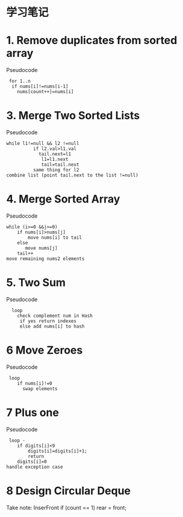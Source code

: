 # 学习笔记



# 1. Remove duplicates from sorted array
Pseudocode
 ```
  for 1..n
   if nums[i]!=nums[i-1]
     nums[count++]=nums[i]
```
# 3.  Merge Two Sorted Lists
Pseudocode
```
while l1!=null && l2 !=null
          if l2.val>l1.val
            tail.next=l1
             l1=l1.next
             tail=tail.next
          same thing for l2
combine list (point tail.next to the list !=null)
```

# 4. Merge Sorted Array
Pseudocode
```
while (i>=0 &&j>=0) 
    if nums[i]>nums[j]
        move nums[i] to tail
    else
       move nums[j] 
    tail++    
move remaining nums2 elements
```

# 5. Two Sum
Pseudocode
```
  loop
    check complement num in Hash
     if yes return indexes
     else add nums[i] to hash
```
# 6 Move Zeroes
Pseudocode
```
 loop
    if nums[i]!=0
      swap elements
```

# 7 Plus one
Pseudocode
```
 loop -
    if digits[i]<9
        digits[i]=digits[i]+1;
        return
    digits[i]=0    
handle exception case
```
# 8 Design Circular Deque
Take note: 
InserFront
  if (count == 1) rear = front; 

